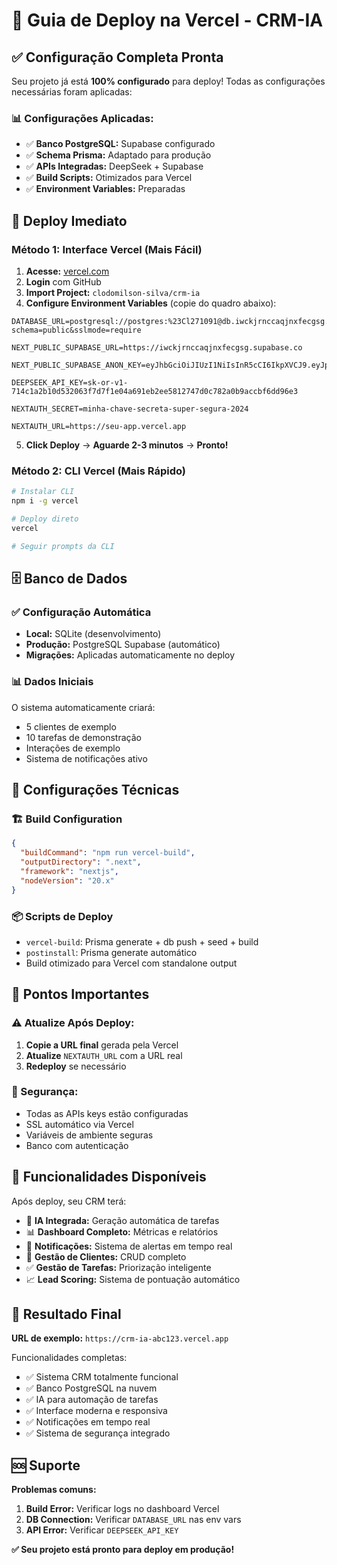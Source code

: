 # 🚀 Guia de Deploy na Vercel - CRM-IA

## ✅ **Configuração Completa Pronta**

Seu projeto já está **100% configurado** para deploy! Todas as configurações necessárias foram aplicadas:

### **📊 Configurações Aplicadas:**
- ✅ **Banco PostgreSQL:** Supabase configurado
- ✅ **Schema Prisma:** Adaptado para produção
- ✅ **APIs Integradas:** DeepSeek + Supabase
- ✅ **Build Scripts:** Otimizados para Vercel
- ✅ **Environment Variables:** Preparadas

## 🎯 **Deploy Imediato**

### **Método 1: Interface Vercel (Mais Fácil)**

1. **Acesse:** [vercel.com](https://vercel.com)
2. **Login** com GitHub
3. **Import Project:** `clodomilson-silva/crm-ia`
4. **Configure Environment Variables** (copie do quadro abaixo):

```env
DATABASE_URL=postgresql://postgres:%23Cl271091@db.iwckjrnccaqjnxfecgsg.supabase.co:5432/postgres?schema=public&sslmode=require

NEXT_PUBLIC_SUPABASE_URL=https://iwckjrnccaqjnxfecgsg.supabase.co

NEXT_PUBLIC_SUPABASE_ANON_KEY=eyJhbGciOiJIUzI1NiIsInR5cCI6IkpXVCJ9.eyJpc3MiOiJzdXBhYmFzZSIsInJlZiI6Iml3Y2tqcm5jY2Fxam54ZmVjZ3NnIiwicm9sZSI6ImFub24iLCJpYXQiOjE3NTMwOTM1NjcsImV4cCI6MjA2ODY2OTU2N30.qGRIJgo9dXuHjIFOSeq3h9e9kVnHNSo_qzN13LpypHQ

DEEPSEEK_API_KEY=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

NEXTAUTH_SECRET=minha-chave-secreta-super-segura-2024

NEXTAUTH_URL=https://seu-app.vercel.app
```

5. **Click Deploy** → **Aguarde 2-3 minutos** → **Pronto!**

### **Método 2: CLI Vercel (Mais Rápido)**

```bash
# Instalar CLI
npm i -g vercel

# Deploy direto
vercel

# Seguir prompts da CLI
```

## 🗄️ **Banco de Dados**

### **✅ Configuração Automática**
- **Local:** SQLite (desenvolvimento)
- **Produção:** PostgreSQL Supabase (automático)
- **Migrações:** Aplicadas automaticamente no deploy

### **📊 Dados Iniciais**
O sistema automaticamente criará:
- 5 clientes de exemplo
- 10 tarefas de demonstração
- Interações de exemplo
- Sistema de notificações ativo

## 🔧 **Configurações Técnicas**

### **🏗️ Build Configuration**
```json
{
  "buildCommand": "npm run vercel-build",
  "outputDirectory": ".next",
  "framework": "nextjs",
  "nodeVersion": "20.x"
}
```

### **📦 Scripts de Deploy**
- `vercel-build`: Prisma generate + db push + seed + build
- `postinstall`: Prisma generate automático
- Build otimizado para Vercel com standalone output

## 🚨 **Pontos Importantes**

### **⚠️ Atualize Após Deploy:**
1. **Copie a URL final** gerada pela Vercel
2. **Atualize** `NEXTAUTH_URL` com a URL real
3. **Redeploy** se necessário

### **🔐 Segurança:**
- Todas as APIs keys estão configuradas
- SSL automático via Vercel
- Variáveis de ambiente seguras
- Banco com autenticação

## 📱 **Funcionalidades Disponíveis**

Após deploy, seu CRM terá:
- 🤖 **IA Integrada:** Geração automática de tarefas
- 📊 **Dashboard Completo:** Métricas e relatórios
- 🔔 **Notificações:** Sistema de alertas em tempo real
- 👥 **Gestão de Clientes:** CRUD completo
- ✅ **Gestão de Tarefas:** Priorização inteligente
- 📈 **Lead Scoring:** Sistema de pontuação automático

## 🎉 **Resultado Final**

**URL de exemplo:** `https://crm-ia-abc123.vercel.app`

Funcionalidades completas:
- ✅ Sistema CRM totalmente funcional
- ✅ Banco PostgreSQL na nuvem
- ✅ IA para automação de tarefas
- ✅ Interface moderna e responsiva
- ✅ Notificações em tempo real
- ✅ Sistema de segurança integrado

## 🆘 **Suporte**

**Problemas comuns:**
1. **Build Error:** Verificar logs no dashboard Vercel
2. **DB Connection:** Verificar `DATABASE_URL` nas env vars
3. **API Error:** Verificar `DEEPSEEK_API_KEY`

**✅ Seu projeto está pronto para deploy em produção!**
